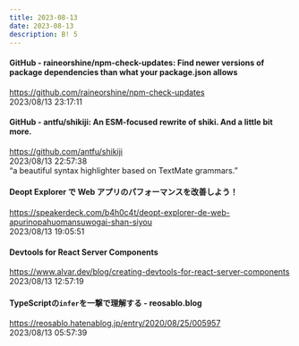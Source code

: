 ```yaml
---
title: 2023-08-13
date: 2023-08-13
description: B! 5
---
```


#### GitHub - raineorshine/npm-check-updates: Find newer versions of package dependencies than what your package.json allows
https://github.com/raineorshine/npm-check-updates<br>
2023/08/13 23:17:11<br>


#### GitHub - antfu/shikiji: An ESM-focused rewrite of shiki. And a little bit more.
https://github.com/antfu/shikiji<br>
2023/08/13 22:57:38<br>
“a beautiful syntax highlighter based on TextMate grammars.”


#### Deopt Explorer で Web アプリのパフォーマンスを改善しよう！
https://speakerdeck.com/b4h0c4t/deopt-explorer-de-web-apurinopahuomansuwogai-shan-siyou<br>
2023/08/13 19:05:51<br>


#### Devtools for React Server Components
https://www.alvar.dev/blog/creating-devtools-for-react-server-components<br>
2023/08/13 12:57:19<br>


#### TypeScriptの`infer`を一撃で理解する - reosablo.blog
https://reosablo.hatenablog.jp/entry/2020/08/25/005957<br>
2023/08/13 05:57:39<br>


